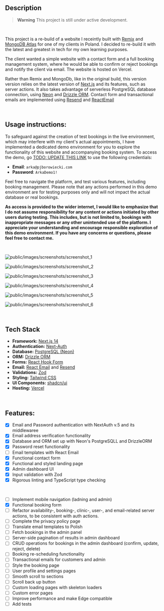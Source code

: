 ## Description

> **Warning**
> This project is still under active development.

<br />

This project is a re-build of a website I receintly built with [Remix](https://remix.run/) and [MongoDB Atlas](https://www.mongodb.com/atlas/database) for one of my clients in Poland. I decided to re-build it with the latest and greatest in tech for my own learning purposes.

The client wanted a simple website with a contact form and a full booking management system, where he would be able to confirm or reject bookings and notify the client via email. The website is hosted on Vercel.

Rather than Remix and MongoDb, like in the original build, this version version relies on the latest version of [Next.js](https://nextjs.org/) and its features, such as server actions. It also takes advantage of serverless PostgreSQL database connection, using [Neon](https://neon.tech/) and [Drizzle ORM](https://orm.drizzle.team/). Contact form and transactional emails are implemented using [Resend](https://resend.com) and [ReactEmail](https://react.email/)

<br />

## Usage instructions:

To safeguard against the creation of test bookings in the live environment, which may interfere with my client's actual appointments, I have implemented a dedicated demo environment for you to explore the functionality of this website and accompanying booking system. To access the demo, go [TODO: UPDATE THIS LINK](https://localhost:3000) to use the following credentials:

- **Email**: `arka@pjborowiecki.com`
- **Password**: `ArkaDemo1!`

Feel free to navigate the platform, and test various features, including booking management. Please note that any actions performed in this demo environment are for testing purposes only and will not impact the actual database or real bookings.

**As access is provided to the wider internet, I would like to emphasize that I do not assume responsibility for any content or actions initiated by other users during testing. This includes, but is not limited to, bookings with inappropriate messages or any other unintended use of the platform. I appreciate your understanding and encourage responsible exploration of this demo environment. If you have any concerns or questions, please feel free to contact me.**

<br />

![public/images/screenshots/screenshot_1](./public/images/screenshots/screenshot_1.png)

![public/images/screenshots/screenshot_2](./public/images/screenshots/screenshot_2.png)

![public/images/screenshots/screenshot_3](./public/images/screenshots/screenshot_3.png)

![public/images/screenshots/screenshot_4](./public/images/screenshots/screenshot_4.png)

![public/images/screenshots/screenshot_5](./public/images/screenshots/screenshot_5.png)

![public/images/screenshots/screenshot_6](./public/images/screenshots/screenshot_6.png)

<br />

## Tech Stack

- **Framework:** [Next.js 14](https://nextjs.org)
- **Authentication:** [Next-Auth](https://next-auth.js.org/)
- **Database:** [PostgreSQL (Neon)](https://neon.tech/)
- **ORM:** [Drizzle ORM](https://orm.drizzle.team)
- **Forms:** [React Hook Form](https://react-hook-form.com)
- **Email:** [React Email](https://react.email) and [Resend](https://resend.com)
- **Validations:** [Zod](https://zod.dev/)
- **Styling:** [Tailwind CSS](https://tailwindcss.com)
- **UI Components:** [shadcn/ui](https://ui.shadcn.com)
- **Hosting:** [Vercel](https://vercel.com)

<br />

## Features:

- [x] Email and Password authentication with NextAuth v.5 and its middlewaree
- [x] Email address verification functionality
- [x] Database and ORM set up with Neon's PostgreSQLL and DrizzleORM
- [x] Password reset functionality
- [ ] Email templates with React Email
- [x] Functional contact form
- [x] Functional and styled landing page
- [x] Admin dashboard UI
- [x] Input validation with Zod
- [x] Rigorous linting and TypeScript type checking

<br />

- [ ] Implement mobile navigation (ladning and admin)
- [x] Functional booking form
- [ ] Refactor availability-, booking-, clinic-, user-, and email-related server actions, to be consistent with auth actions.
- [ ] Complete the privacy policy page
- [ ] Translate email templates to Polish
- [ ] Fetch bookings in the admin panel
- [ ] Server-side pagination of results in admin dashboard
- [ ] CRUD operations for bookings in the admin dashboard (confirm, update, reject, delete)
- [ ] Booking re-scheduling functionality
- [ ] Transactional emails for customers and admin
- [ ] Style the booking page
- [ ] User profile and settings pages
- [ ] Smooth scroll to sections
- [ ] Scroll back up button
- [ ] Custom loading pages with skeleton loaders
- [ ] Custom error pages
- [ ] Improve performance and make Edge compatible
- [ ] Add tests
